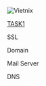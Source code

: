 ![Vietnix](https://github.com/Phuong-Duy/Vietnix/assets/165816783/27cdb7c4-3d30-4c6c-a120-8a40eaa64125)

[TASK1](https://github.com/Phuong-Duy/Vietnix/blob/796ab9d6389d704394819815dbc1920505ce96b6/SSL-Domain-MailServer-DNS/VietNix%20-%20Training%20f39e3cc759774d00872cd0ec16695752.md)

 SSL

 Domain

 Mail Server

 DNS
